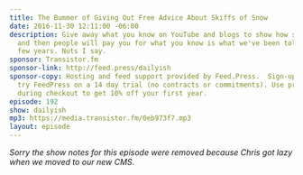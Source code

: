 ```yaml
---
title: The Bummer of Giving Out Free Advice About Skiffs of Snow
date: 2016-11-30 12:11:00 -06:00
description: Give away what you know on YouTube and blogs to show how smart you are
  and then people will pay you for what you know is what we've been told for the last
  few years. Nuts I say.
sponsor: Transistor.fm
sponsor-link: http://feed.press/dailyish
sponsor-copy: Hosting and feed support provided by Feed.Press.  Sign-up today and
  try FeedPress on a 14 day trial (no contracts or commitments). Use promo code "dailyish"
  during checkout to get 10% off your first year.
episode: 192
show: dailyish
mp3: https://media.transistor.fm/0eb973f7.mp3
layout: episode
---
```


<em>Sorry the show notes for this episode were removed because Chris got lazy when we moved to our new CMS</em>.
